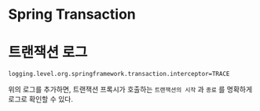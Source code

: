 # Spring Transaction

# 트랜잭션 로그

```properties
logging.level.org.springframework.transaction.interceptor=TRACE
```

위의 로그를 추가하면, 트랜잭션 프록시가 호출하는 `트랜잭션의 시작` 과 `종료` 를 명확하게 로그로 확인할 수 있다.
